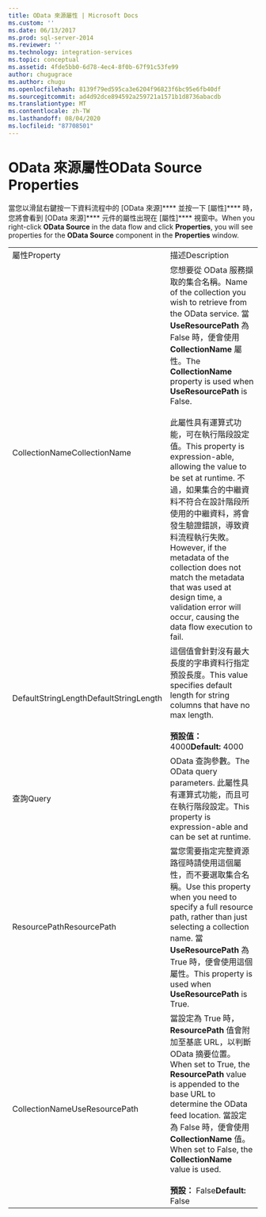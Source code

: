 ```yaml
---
title: OData 來源屬性 | Microsoft Docs
ms.custom: ''
ms.date: 06/13/2017
ms.prod: sql-server-2014
ms.reviewer: ''
ms.technology: integration-services
ms.topic: conceptual
ms.assetid: 4fde5bb0-6d78-4ec4-8f0b-67f91c53fe99
author: chugugrace
ms.author: chugu
ms.openlocfilehash: 8139f79ed595ca3e6204f96823f6bc95e6fb40df
ms.sourcegitcommit: ad4d92dce894592a259721a1571b1d8736abacdb
ms.translationtype: MT
ms.contentlocale: zh-TW
ms.lasthandoff: 08/04/2020
ms.locfileid: "87708501"
---
```

# <a name="odata-source-properties"></a><span data-ttu-id="e35ef-102">OData 來源屬性</span><span class="sxs-lookup"><span data-stu-id="e35ef-102">OData Source Properties</span></span>
  <span data-ttu-id="e35ef-103">當您以滑鼠右鍵按一下資料流程中的 [OData 來源]\*\*\*\* 並按一下 [屬性]\*\*\*\* 時，您將會看到 [OData 來源]\*\*\*\* 元件的屬性出現在 [屬性]\*\*\*\* 視窗中。</span><span class="sxs-lookup"><span data-stu-id="e35ef-103">When you right-click **OData Source** in the data flow and click **Properties**, you will see properties for the **OData Source** component in the **Properties** window.</span></span>  
  
|||  
|-|-|  
|<span data-ttu-id="e35ef-104">屬性</span><span class="sxs-lookup"><span data-stu-id="e35ef-104">Property</span></span>|<span data-ttu-id="e35ef-105">描述</span><span class="sxs-lookup"><span data-stu-id="e35ef-105">Description</span></span>|  
|<span data-ttu-id="e35ef-106">CollectionName</span><span class="sxs-lookup"><span data-stu-id="e35ef-106">CollectionName</span></span>|<span data-ttu-id="e35ef-107">您想要從 OData 服務擷取的集合名稱。</span><span class="sxs-lookup"><span data-stu-id="e35ef-107">Name of the collection you wish to retrieve from the OData service.</span></span> <span data-ttu-id="e35ef-108">當 **UseResourcePath** 為 False 時，便會使用 **CollectionName** 屬性。</span><span class="sxs-lookup"><span data-stu-id="e35ef-108">The **CollectionName** property is used when **UseResourcePath** is False.</span></span><br /><br /> <span data-ttu-id="e35ef-109">此屬性具有運算式功能，可在執行階段設定值。</span><span class="sxs-lookup"><span data-stu-id="e35ef-109">This property is expression-able, allowing the value to be set at runtime.</span></span> <span data-ttu-id="e35ef-110">不過，如果集合的中繼資料不符合在設計階段所使用的中繼資料，將會發生驗證錯誤，導致資料流程執行失敗。</span><span class="sxs-lookup"><span data-stu-id="e35ef-110">However, if the metadata of the collection does not match the metadata that was used at design time, a validation error will occur, causing the data flow execution to fail.</span></span>|  
|<span data-ttu-id="e35ef-111">DefaultStringLength</span><span class="sxs-lookup"><span data-stu-id="e35ef-111">DefaultStringLength</span></span>|<span data-ttu-id="e35ef-112">這個值會針對沒有最大長度的字串資料行指定預設長度。</span><span class="sxs-lookup"><span data-stu-id="e35ef-112">This value specifies default length for string columns that have no max length.</span></span><br /><br /> <span data-ttu-id="e35ef-113">**預設值：** 4000</span><span class="sxs-lookup"><span data-stu-id="e35ef-113">**Default:** 4000</span></span>|  
|<span data-ttu-id="e35ef-114">查詢</span><span class="sxs-lookup"><span data-stu-id="e35ef-114">Query</span></span>|<span data-ttu-id="e35ef-115">OData 查詢參數。</span><span class="sxs-lookup"><span data-stu-id="e35ef-115">The OData query parameters.</span></span> <span data-ttu-id="e35ef-116">此屬性具有運算式功能，而且可在執行階段設定。</span><span class="sxs-lookup"><span data-stu-id="e35ef-116">This property is expression-able and can be set at runtime.</span></span>|  
|<span data-ttu-id="e35ef-117">ResourcePath</span><span class="sxs-lookup"><span data-stu-id="e35ef-117">ResourcePath</span></span>|<span data-ttu-id="e35ef-118">當您需要指定完整資源路徑時請使用這個屬性，而不要選取集合名稱。</span><span class="sxs-lookup"><span data-stu-id="e35ef-118">Use this property when you need to specify a full resource path, rather than just selecting a collection name.</span></span> <span data-ttu-id="e35ef-119">當 **UseResourcePath** 為 True 時，便會使用這個屬性。</span><span class="sxs-lookup"><span data-stu-id="e35ef-119">This property is used when **UseResourcePath** is True.</span></span>|  
|<span data-ttu-id="e35ef-120">CollectionName</span><span class="sxs-lookup"><span data-stu-id="e35ef-120">UseResourcePath</span></span>|<span data-ttu-id="e35ef-121">當設定為 True 時， **ResourcePath** 值會附加至基底 URL，以判斷 OData 摘要位置。</span><span class="sxs-lookup"><span data-stu-id="e35ef-121">When set to True, the **ResourcePath** value is appended to the base URL to determine the OData feed location.</span></span> <span data-ttu-id="e35ef-122">當設定為 False 時，便會使用 **CollectionName** 值。</span><span class="sxs-lookup"><span data-stu-id="e35ef-122">When set to False, the **CollectionName** value is used.</span></span><br /><br /> <span data-ttu-id="e35ef-123">**預設：** False</span><span class="sxs-lookup"><span data-stu-id="e35ef-123">**Default:** False</span></span>|  
  
  

